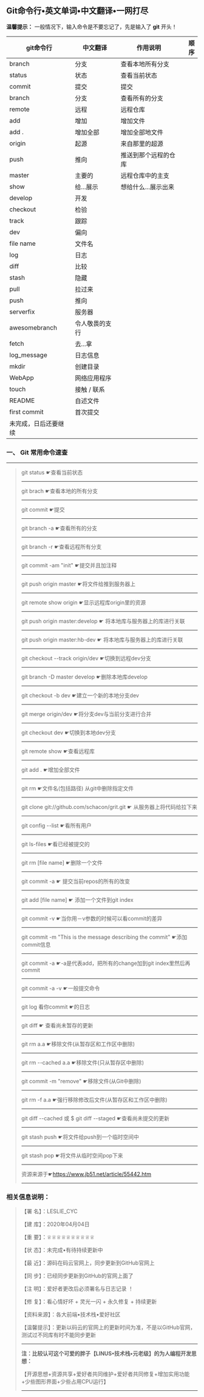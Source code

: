 ##                      Git命令行•英文单词•中文翻译•一网打尽

**温馨提示：**   一般情况下，输入命令是不要忘记了，先是输入了  **git**  开头！

| git命令行            | 中文翻译       | 作用说明             | 顺序 |
| -------------------- | -------------- | -------------------- | ---: |
| branch               | 分支           | 查看本地所有分支     |      |
| status               | 状态           | 查看当前状态         |      |
| commit               | 提交           | 提交                 |      |
| branch               | 分支           | 查看所有的分支       |      |
| remote               | 远程           | 远程仓库             |      |
| add                  | 增加           | 增加文件             |      |
| add .                | 增加全部       | 增加全部地文件       |      |
| origin               | 起源           | 来自那里的超源       |      |
| push                 | 推向           | 推送到那个远程的仓库 |      |
| master               | 主要的         | 远程仓库中的主支     |      |
| show                 | 给...展示      | 想给什么...展示出来  |      |
| develop              | 开发           |                      |      |
| checkout             | 检验           |                      |      |
| track                | 跟踪           |                      |      |
| dev                  | 偏向           |                      |      |
| file name            | 文件名         |                      |      |
| log                  | 日志           |                      |      |
| diff                 | 比较           |                      |      |
| stash                | 隐藏           |                      |      |
| pull                 | 拉过来         |                      |      |
| push                 | 推向           |                      |      |
| serverfix            | 服务器         |                      |      |
| awesomebranch        | 令人敬畏的支行 |                      |      |
| fetch                | 去...拿        |                      |      |
| log_message          | 日志信息       |                      |      |
| mkdir                | 创建目录       |                      |      |
| WebApp               | 网络应用程序   |                      |      |
| touch                | 接触 / 联系    |                      |      |
| README               | 自述文件       |                      |      |
| first commit         | 首次提交       |                      |      |
| 未完成，日后还要继续 |                |                      |      |

### **一、 Git 常用命令速查**

-----------------------------------------------------------------------------------------------------------------------------------------------------------

>git status   ☛查看当前状态
>
>----------------------------------------------------------------------------------------------------------------------------------------------------
>
>git brach  ☛查看本地的所有分支
>
>----------------------------------------------------------------------------------------------------------------------------------------------------
>
>git commit   ☛提交
>
>----------------------------------------------------------------------------------------------------------------------------------------------------
>
>git branch -a   ☛查看所有的分支
>
>----------------------------------------------------------------------------------------------------------------------------------------------------
>
>git branch -r    ☛查看远程所有分支
>
>----------------------------------------------------------------------------------------------------------------------------------------------------
>
>git commit -am "init"    ☛提交并且加注释
>
>----------------------------------------------------------------------------------------------------------------------------------------------------
>
>git push origin master     ☛将文件给推到服务器上
>
>----------------------------------------------------------------------------------------------------------------------------------------------------
>
>git remote show origin     ☛显示远程库origin里的资源
>
>----------------------------------------------------------------------------------------------------------------------------------------------------
>
>git push origin master:develop  ☛ 将本地库与服务器上的库进行关联
>
>----------------------------------------------------------------------------------------------------------------------------------------------------
>
>git push origin master:hb-dev    ☛ 将本地库与服务器上的库进行关联
>
>----------------------------------------------------------------------------------------------------------------------------------------------------
>
>git checkout --track origin/dev     ☛切换到远程dev分支
>
>----------------------------------------------------------------------------------------------------------------------------------------------------
>
>git branch -D master develop    ☛删除本地库develop
>
>----------------------------------------------------------------------------------------------------------------------------------------------------
>
>git checkout -b dev    ☛建立一个新的本地分支dev
>
>----------------------------------------------------------------------------------------------------------------------------------------------------
>
>git merge origin/dev    ☛将分支dev与当前分支进行合并
>
>----------------------------------------------------------------------------------------------------------------------------------------------------
>
>git checkout dev    ☛切换到本地dev分支
>
>----------------------------------------------------------------------------------------------------------------------------------------------------
>
>git remote show  ☛查看远程库
>
>----------------------------------------------------------------------------------------------------------------------------------------------------
>
>git add .  ☛增加全部文件
>
>----------------------------------------------------------------------------------------------------------------------------------------------------
>
>git rm    ☛文件名(包括路径) 从git中删除指定文件
>
>----------------------------------------------------------------------------------------------------------------------------------------------------
>
>git clone git://github.com/schacon/grit.git  ☛ 从服务器上将代码给拉下来
>
>----------------------------------------------------------------------------------------------------------------------------------------------------
>
>git config --list   ☛看所有用户
>
>----------------------------------------------------------------------------------------------------------------------------------------------------
>
>git ls-files   ☛看已经被提交的
>
>----------------------------------------------------------------------------------------------------------------------------------------------------
>
>git rm [file name]   ☛删除一个文件
>
>----------------------------------------------------------------------------------------------------------------------------------------------------
>
>git commit -a  ☛ 提交当前repos的所有的改变
>
>----------------------------------------------------------------------------------------------------------------------------------------------------
>
>git add [file name]  ☛ 添加一个文件到git index
>
>----------------------------------------------------------------------------------------------------------------------------------------------------
>
>git commit -v    ☛当你用－v参数的时候可以看commit的差异
>
>----------------------------------------------------------------------------------------------------------------------------------------------------
>
>git commit -m "This is the message describing the commit"    ☛添加commit信息
>
>----------------------------------------------------------------------------------------------------------------------------------------------------
>
>git commit -a    ☛-a是代表add，把所有的change加到git index里然后再commit
>
>----------------------------------------------------------------------------------------------------------------------------------------------------
>
>git commit -a -v    ☛一般提交命令
>
>----------------------------------------------------------------------------------------------------------------------------------------------------
>
>git log 看你commit  ☛的日志
>
>----------------------------------------------------------------------------------------------------------------------------------------------------
>
>git diff   ☛ 查看尚未暂存的更新
>
>----------------------------------------------------------------------------------------------------------------------------------------------------
>
>git rm a.a   ☛移除文件(从暂存区和工作区中删除)
>
>----------------------------------------------------------------------------------------------------------------------------------------------------
>
>git rm --cached a.a   ☛移除文件(只从暂存区中删除)
>
>----------------------------------------------------------------------------------------------------------------------------------------------------
>
>git commit -m "remove"    ☛移除文件(从Git中删除)
>
>----------------------------------------------------------------------------------------------------------------------------------------------------
>
>git rm -f a.a    ☛强行移除修改后文件(从暂存区和工作区中删除)
>
>----------------------------------------------------------------------------------------------------------------------------------------------------
>
>git diff --cached 或 $ git diff --staged   ☛查看尚未提交的更新
>
>----------------------------------------------------------------------------------------------------------------------------------------------------
>
>git stash push    ☛将文件给push到一个临时空间中
>
>----------------------------------------------------------------------------------------------------------------------------------------------------
>
>git stash pop    ☛将文件从临时空间pop下来
>
>----------------------------------------------------------------------------------------------------------------------------------------------------
>
>资源来源于☛https://www.jb51.net/article/55442.htm
>
>----------------------------------------------------------------------------------------------------------------------------------------------------

### 相关信息说明：

>【署 名】：LESLIE_CYC
>
>【建 库】：2020年04月04日
>
>【重 要】：♕♕♕♕♕♕♕♕♕♕
>
>【状 态】：未完成•有待持续更新中
>
>【最 近】：源码在码云官网上，同步更新到GitHub官网上
>
>【同 步】：已经同步更新到GitHub的官网上面了
>
>【注 明】：爱好者更改后必须署名与日志记录 ！
>
>【修 复】：看心情好坏 + 灵光一闪 + 永久修复 + 持续更新
>
>【资料来源】：各大前端•技术栈•爱好社区
>
>【温馨提示】：更新以码云的官网上的更新时间为准，不是以GitHub官网，测试过不同库有时不能同步更新
>
>---------------------------------------------------------------------------------------------------------------------------------------------------
>
>**注：比较认可这个可爱的胖子【LINUS•技术栈•元老级】的为人编程开发思想：**
>
>【开源思想+资源共享+爱好者共同维护+爱好者共同修复+增加实用功能+少些图形界面+少些占用CPU运行】
>
>----------------------------------------------------------------------------------------------------------------------------------------------------